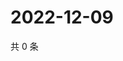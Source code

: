 # 2022-12-09

共 0 条

<!-- BEGIN WEIBO -->
<!-- 最后更新时间 Fri Dec 09 2022 07:15:46 GMT+0800 (China Standard Time) -->

<!-- END WEIBO -->
